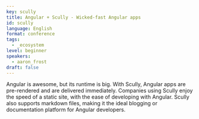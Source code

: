 ```yaml
---
key: scully
title: Angular + Scully - Wicked-fast Angular apps
id: scully
language: English
format: conference
tags:
  - _ecosystem
level: beginner
speakers:
  - aaron_frost
draft: false
---
```

Angular is awesome, but its runtime is big. With Scully, Angular apps are pre-rendered and are delivered immediately. Companies using Scully enjoy the speed of a static site, with the ease of developing with Angular. Scully also supports markdown files, making it the ideal blogging or documentation platform for Angular developers.